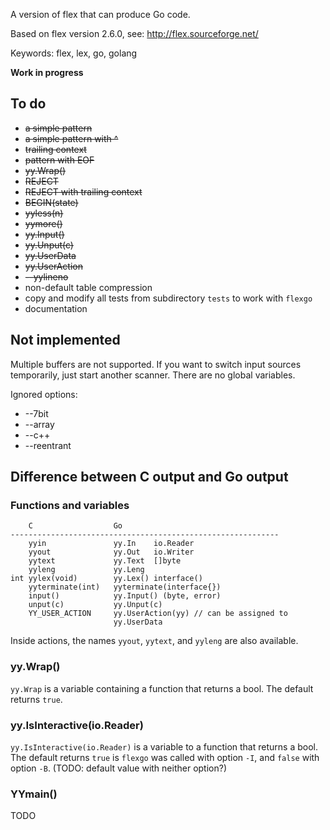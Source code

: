 A version of flex that can produce Go code.

Based on flex version 2.6.0, see: http://flex.sourceforge.net/

Keywords: flex, lex, go, golang

**Work in progress**

## To do

 * ~~a simple pattern~~
 * ~~a simple pattern with ^~~
 * ~~trailing context~~
 * ~~pattern with EOF~~
 * ~~yy.Wrap()~~
 * ~~REJECT~~
 * ~~REJECT with trailing context~~
 * ~~BEGIN(state)~~
 * ~~yyless(n)~~
 * ~~yymore()~~
 * ~~yy.Input()~~
 * ~~yy.Unput(c)~~
 * ~~yy.UserData~~
 * ~~yy.UserAction~~
 * ~~--yylineno~~
 * non-default table compression
 * copy and modify all tests from subdirectory `tests` to work with `flexgo`
 * documentation

## Not implemented

Multiple buffers are not supported. If you want to switch input sources
temporarily, just start another scanner. There are no global variables.

Ignored options:

 * --7bit
 * --array
 * --c++
 * --reentrant

## Difference between C output and Go output

### Functions and variables

        C                  Go
    ------------------------------------------------------------
        yyin               yy.In    io.Reader
        yyout              yy.Out   io.Writer
        yytext             yy.Text  []byte
        yyleng             yy.Leng
    int yylex(void)        yy.Lex() interface()
        yyterminate(int)   yyterminate(interface{})
        input()            yy.Input() (byte, error)
        unput(c)           yy.Unput(c)
        YY_USER_ACTION     yy.UserAction(yy) // can be assigned to
		                   yy.UserData

Inside actions, the names `yyout`, `yytext`, and `yyleng` are also
available.

### yy.Wrap()

`yy.Wrap` is a variable containing a function that returns a bool. The
default returns `true`.

### yy.IsInteractive(io.Reader)

`yy.IsInteractive(io.Reader)` is a variable to a function that returns a
bool. The default returns `true` is `flexgo` was called with option
`-I`, and `false` with option `-B`. (TODO: default value with neither
option?)

### YYmain()

TODO
